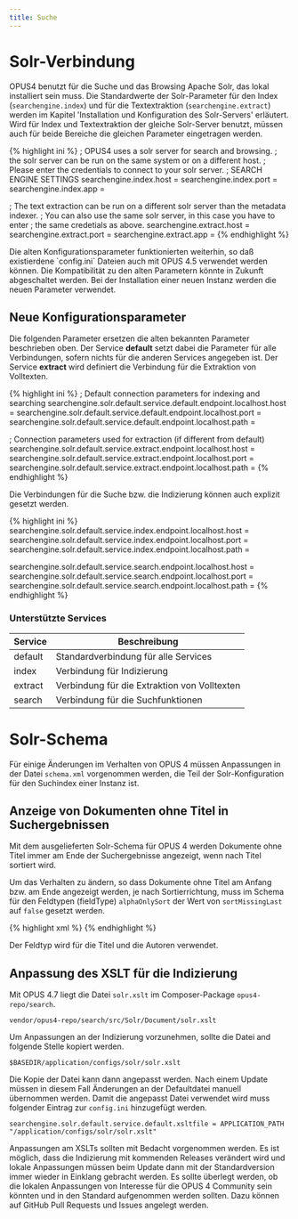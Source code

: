 ```yaml
---
title: Suche
--- 
```


# Solr-Verbindung

OPUS4 benutzt für die Suche und das Browsing Apache Solr, das lokal installiert sein muss. Die
Standardwerte der Solr-Parameter für den Index (`searchengine.index`) und für die Textextraktion
(`searchengine.extract`) werden im Kapitel 'Installation und Konfiguration des Solr-Servers<!--TODO-->'
erläutert. Wird für Index und Textextraktion der gleiche Solr-Server benutzt, müssen auch für beide
Bereiche die gleichen Parameter eingetragen werden.

{% highlight ini %}
; OPUS4 uses a solr server for search and browsing.
; the solr server can be run on the same system or on a different host.
; Please enter the credentials to connect to your solr server.
; SEARCH ENGINE SETTINGS
searchengine.index.host =
searchengine.index.port =
searchengine.index.app =

; The text extraction can be run on a different solr server than the metadata indexer.
; You can also use the same solr server, in this case you have to enter
; the same credetials as above.
searchengine.extract.host =
searchengine.extract.port =
searchengine.extract.app =
{% endhighlight %}

<p class="warning" markdown="1">
Die alten Konfigurationsparameter funktionierten weiterhin, so daß existierdene `config.ini` Dateien auch mit
OPUS 4.5 verwendet werden können. Die Kompatibilität zu den alten Parametern könnte in Zukunft abgeschaltet werden.
Bei der Installation einer neuen Instanz werden die neuen Parameter verwendet.
</p>

## Neue Konfigurationsparameter

Die folgenden Parameter ersetzen die alten bekannten Parameter beschrieben oben. Der Service **default** setzt
dabei die Parameter für alle Verbindungen, sofern nichts für die anderen Services angegeben ist. Der Service
**extract** wird definiert die Verbindung für die Extraktion von Volltexten.

{% highlight ini %}
; Default connection parameters for indexing and searching
searchengine.solr.default.service.default.endpoint.localhost.host =
searchengine.solr.default.service.default.endpoint.localhost.port =
searchengine.solr.default.service.default.endpoint.localhost.path =

; Connection parameters used for extraction (if different from default)
searchengine.solr.default.service.extract.endpoint.localhost.host =
searchengine.solr.default.service.extract.endpoint.localhost.port =
searchengine.solr.default.service.extract.endpoint.localhost.path =
{% endhighlight %}

Die Verbindungen für die Suche bzw. die Indizierung können auch explizit gesetzt werden.

{% highlight ini %}
searchengine.solr.default.service.index.endpoint.localhost.host =
searchengine.solr.default.service.index.endpoint.localhost.port =
searchengine.solr.default.service.index.endpoint.localhost.path =

searchengine.solr.default.service.search.endpoint.localhost.host =
searchengine.solr.default.service.search.endpoint.localhost.port =
searchengine.solr.default.service.search.endpoint.localhost.path =
{% endhighlight %}

### Unterstützte Services

|Service | Beschreibung |
|--------|------|
| default | Standardverbindung für alle Services |
| index | Verbindung für Indizierung |
| extract | Verbindung für die Extraktion von Volltexten |
| search | Verbindung für die Suchfunktionen |

# Solr-Schema

Für einige Änderungen im Verhalten von OPUS 4 müssen Anpassungen in der
Datei `schema.xml` vorgenommen werden, die Teil der Solr-Konfiguration 
für den Suchindex einer Instanz ist.

## Anzeige von Dokumenten ohne Titel in Suchergebnissen

Mit dem ausgelieferten Solr-Schema für OPUS 4 werden Dokumente ohne 
Titel immer am Ende der Suchergebnisse angezeigt, wenn nach Titel 
sortiert wird. 

Um das Verhalten zu ändern, so dass Dokumente ohne Titel am Anfang bzw. am Ende 
angezeigt werden, je nach Sortierrichtung, muss im Schema für den 
Feldtypen (fieldType) `alphaOnlySort` der Wert von `sortMissingLast` 
auf `false` gesetzt werden. 

{% highlight xml %}
<fieldType name="alphaOnlySort" class="solr.TextField" 
    sortMissingLast="false" omitNorms="true">
{% endhighlight %}

Der Feldtyp wird für die Titel und die Autoren verwendet.

## Anpassung des XSLT für die Indizierung

Mit OPUS 4.7 liegt die Datei `solr.xslt` im Composer-Package `opus4-repo/search`. 

    vendor/opus4-repo/search/src/Solr/Document/solr.xslt

Um Anpassungen an der Indizierung vorzunehmen, sollte die Datei and folgende Stelle kopiert werden.

    $BASEDIR/application/configs/solr/solr.xslt
    
Die Kopie der Datei kann dann angepasst werden. Nach einem Update müssen in diesem Fall Änderungen an der Defaultdatei
manuell übernommen werden. Damit die angepasst Datei verwendet wird muss folgender Eintrag zur `config.ini` hinzugefügt 
werden. 

    searchengine.solr.default.service.default.xsltfile = APPLICATION_PATH "/application/configs/solr/solr.xslt"
    
<p class="warning">
Anpassungen am XSLTs sollten mit Bedacht vorgenommen werden. Es ist möglich, dass die Indizierung mit kommenden 
Releases verändert wird und lokale Anpassungen müssen beim Update dann mit der Standardversion immer wieder in 
Einklang gebracht werden. Es sollte überlegt werden, ob die lokalen Anpassungen von Interesse für die OPUS 4 
Community sein könnten und in den Standard aufgenommen werden sollten. Dazu können auf GitHub Pull Requests und
Issues angelegt werden.  
</p>


